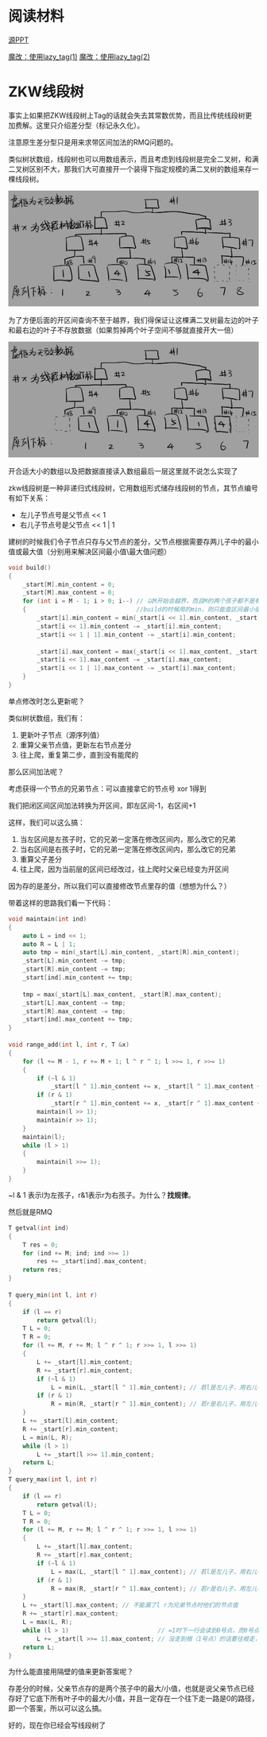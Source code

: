 # 阅读材料

[源PPT](https://wenku.baidu.com/view/f27db60ee87101f69e319544.html)

[魔改：使用lazy_tag(1)](https://zhuanlan.zhihu.com/p/29876526)
[魔改：使用lazy_tag(2)](https://zhuanlan.zhihu.com/p/29937723)

# ZKW线段树

事实上如果把ZKW线段树上Tag的话就会失去其常数优势，而且比传统线段树更加费解。这里只介绍差分型（标记永久化）。

注意原生差分型只是用来求带区间加法的RMQ问题的。

类似树状数组，线段树也可以用数组表示，而且考虑到线段树是完全二叉树，和满二叉树区别不大，那我们大可直接开一个装得下指定规模的满二叉树的数组来存一棵线段树。

![](Assets/zkw.png)

为了方便后面的开区间查询不至于越界，我们得保证让这棵满二叉树最左边的叶子和最右边的叶子不存放数据（如果剪掉两个叶子空间不够就直接开大一倍）

![](Assets/zkw2.png)

开合适大小的数组以及把数据直接读入数组最后一层这里就不说怎么实现了

zkw线段树是一种非递归式线段树，它用数组形式储存线段树的节点，其节点编号有如下关系：

+ 左儿子节点号是父节点 << 1
+ 右儿子节点号是父节点 << 1 | 1

建树的时候我们令子节点只存与父节点的差分，父节点根据需要存两儿子中的最小值或最大值（分别用来解决区间最小值\最大值问题）

```c++
void build()
{
    _start[M].min_content = 0;
    _start[M].max_content = 0;
    for (int i = M - 1; i > 0; i--) // 以M开始会越界，而且M的两个孩子都不是有效存储位
    {                               //build的时候用的min，则只能查区间最小值，用max则只能查最大值，这里用两个单位分开存
        _start[i].min_content = min(_start[i << 1].min_content, _start[i << 1 | 1].min_content);
        _start[i << 1].min_content -= _start[i].min_content;
        _start[i << 1 | 1].min_content -= _start[i].min_content;

        _start[i].max_content = max(_start[i << 1].max_content, _start[i << 1 | 1].max_content);
        _start[i << 1].max_content -= _start[i].max_content;
        _start[i << 1 | 1].max_content -= _start[i].max_content;
    }
}
```

单点修改时怎么更新呢？

类似树状数组，我们有：

  1. 更新叶子节点（源序列值）
  2. 重算父亲节点值，更新左右节点差分
  3. 往上爬，重复第二步，直到没有能爬的

那么区间加法呢？

考虑获得一个节点的兄弟节点：可以直接拿它的节点号 xor 1得到

我们把闭区间区间加法转换为开区间，即左区间-1，右区间+1

这样，我们可以这么搞：

  1. 当左区间是左孩子时，它的兄弟一定落在修改区间内，那么改它的兄弟
  2. 当右区间是右孩子时，它的兄弟一定落在修改区间内，那么改它的兄弟
  3. 重算父子差分
  4. 往上爬，因为当前层的区间已经改过，往上爬时父亲已经变为开区间

因为存的是差分，所以我们可以直接修改节点里存的值（想想为什么？）

带着这样的思路我们看一下代码：

```c++
void maintain(int ind)
{
    auto L = ind << 1;
    auto R = L | 1;
    auto tmp = min(_start[L].min_content, _start[R].min_content);
    _start[L].min_content -= tmp;
    _start[R].min_content -= tmp;
    _start[ind].min_content += tmp;

    tmp = max(_start[L].max_content, _start[R].max_content);
    _start[L].max_content -= tmp;
    _start[R].max_content -= tmp;
    _start[ind].max_content += tmp;
}

void range_add(int l, int r, T &x)
{
    for (l += M - 1, r += M + 1; l ^ r ^ 1; l >>= 1, r >>= 1)
    {
        if (~l & 1)
            _start[l ^ 1].min_content += x, _start[l ^ 1].max_content += x;
        if (r & 1)
            _start[r ^ 1].min_content += x, _start[r ^ 1].max_content += x;
        maintain(l >> 1);
        maintain(r >> 1);
    }
    maintain(l);
    while (l > 1)
    {
        maintain(l >>= 1);
    }
}
```

~l & 1 表示l为左孩子，r&1表示r为右孩子。为什么？**找规律**。

然后就是RMQ

```c++
T getval(int ind)
{
    T res = 0;
    for (ind += M; ind; ind >>= 1)
        res += _start[ind].max_content;
    return res;
}

T query_min(int l, int r)
{
    if (l == r)
        return getval(l);
    T L = 0;
    T R = 0;
    for (l += M, r += M; l ^ r ^ 1; r >>= 1, l >>= 1)
    {
        L += _start[l].min_content;
        R += _start[r].min_content;
        if (~l & 1)
            L = min(L, _start[l ^ 1].min_content); // 若l是左儿子，用右儿子的值更新，否则因为是开区间，不用算这一层的值
        if (r & 1)
            R = min(R, _start[r ^ 1].min_content); // 若r是右儿子，用左儿子的值更新，否则因为是开区间，不用算
    }
    L += _start[l].min_content;
    R += _start[r].min_content;
    L = min(L, R);
    while (l > 1)
        L += _start[l >>= 1].min_content;
    return L;
}
T query_max(int l, int r)
{
    if (l == r)
        return getval(l);
    T L = 0;
    T R = 0;
    for (l += M, r += M; l ^ r ^ 1; r >>= 1, l >>= 1)
    {
        L += _start[l].max_content;
        R += _start[r].max_content;
        if (~l & 1)
            L = max(L, _start[l ^ 1].max_content); // 若l是左儿子，用右儿子的值更新，否则因为是开区间，不用算这一层的值
        if (r & 1)
            R = max(R, _start[r ^ 1].max_content); // 若r是右儿子，用左儿子的值更新，否则因为是开区间，不用算
    }
    L += _start[l].max_content; // 不能漏了l r为兄弟节点时他们的节点值
    R += _start[r].max_content;
    L = max(L, R);
    while (l > 1)                         // =1时下一行会读到0号点，而0号点是无效的并且没有初始化的信息
        L += _start[l >>= 1].max_content; // 没走到根（1号点）的话要往根走，把差分算完才能得到源信息
    return L;
}
```

为什么能直接用隔壁的值来更新答案呢？

存差分的时候，父亲节点存的是两个孩子中的最大/小值，也就是说父亲节点已经存好了它底下所有叶子中的最大/小值，并且一定存在一个往下走一路是0的路径，即一个答案，所以可以这么搞。

好的，现在你已经会写线段树了
